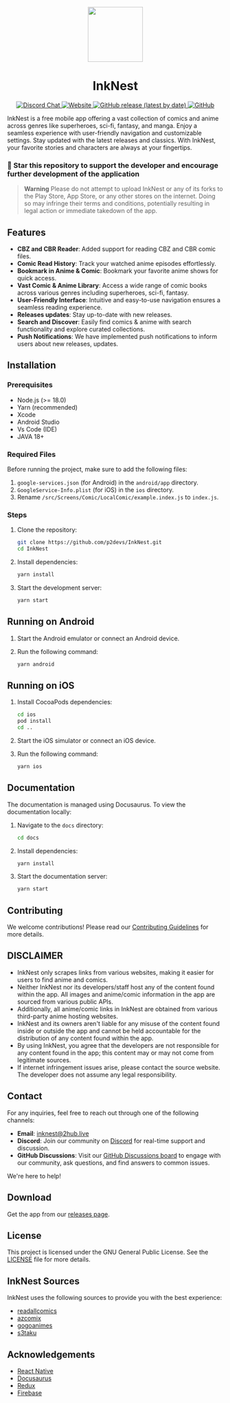 <p align="center">
  <img src="./.github/readme-images/icon.png" align="center" width="128" />
<p>
  
<h1 align="center">
  InkNest
</h1>

<div align="center">
  <a href="https://discord.gg/WYwJefvWNT" style={{ marginRight: '10px', marginBottom: '10px' }}>
    <img alt="Discord Chat" src="https://img.shields.io/discord/1281938822275403817.svg?logo=discord&logoColor=white&logoWidth=20&labelColor=7289DA&label=Discord&color=17cf48">
  </a>
  <a href="https://p2devs.github.io/InkNest/" style={{ marginRight: '10px', marginBottom: '10px' }}>
    <img alt="Website" src="https://img.shields.io/badge/Website-000000?style=flat&logo=googlechrome&logoColor=white" >
  </a>
  <a href="https://github.com/p2devs/InkNest/releases/latest" style={{ marginRight: '10px', marginBottom: '10px' }}>
    <img alt="GitHub release (latest by date)" src="https://img.shields.io/github/v/release/p2devs/InkNest">
  </a>
  <a href="https://github.com/p2devs/InkNest/blob/main/LICENSE" style={{ marginRight: '10px', marginBottom: '10px' }}>
    <img alt="GitHub" src="https://img.shields.io/github/license/p2devs/InkNest">
  </a>
</div>

<p align="left">
  InkNest is a free mobile app offering a vast collection of comics and anime across genres like superheroes, sci-fi, fantasy, and manga. Enjoy a seamless experience with user-friendly navigation and customizable settings. Stay updated with the latest releases and classics. With InkNest, your favorite stories and characters are always at your fingertips.
</p>

### 🌟 Star this repository to support the developer and encourage further development of the application

> **Warning**
> Please do not attempt to upload InkNest or any of its forks to the Play Store, App Store, or any other stores on the internet. Doing so may infringe their terms and conditions, potentially resulting in legal action or immediate takedown of the app.

## Features

- **CBZ and CBR Reader**: Added support for reading CBZ and CBR comic files.
- **Comic Read History**: Track your watched anime episodes effortlessly.
- **Bookmark in Anime & Comic**: Bookmark your favorite anime shows for quick access.
- **Vast Comic & Anime Library**: Access a wide range of comic books across various genres including superheroes, sci-fi, fantasy.
- **User-Friendly Interface**: Intuitive and easy-to-use navigation ensures a seamless reading experience.
- **Releases updates**: Stay up-to-date with new releases.
- **Search and Discover**: Easily find comics & anime with search functionality and explore curated collections.
- **Push Notifications**: We have implemented push notifications to inform users about new releases, updates.

## Installation

### Prerequisites

- Node.js (>= 18.0)
- Yarn (recommended)
- Xcode
- Android Studio
- Vs Code (IDE)
- JAVA 18+

### Required Files

Before running the project, make sure to add the following files:

1. `google-services.json` (for Android) in the `android/app` directory.
2. `GoogleService-Info.plist` (for iOS) in the `ios` directory.
3. Rename `/src/Screens/Comic/LocalComic/example.index.js` to `index.js`.

### Steps

1. Clone the repository:

   ```sh
   git clone https://github.com/p2devs/InkNest.git
   cd InkNest
   ```

2. Install dependencies:

   ```sh
   yarn install
   ```

3. Start the development server:

   ```sh
   yarn start
   ```

## Running on Android

1. Start the Android emulator or connect an Android device.
2. Run the following command:

   ```sh
   yarn android
   ```

## Running on iOS

1. Install CocoaPods dependencies:

   ```sh
   cd ios
   pod install
   cd ..
   ```

2. Start the iOS simulator or connect an iOS device.
3. Run the following command:

   ```sh
   yarn ios
   ```

## Documentation

The documentation is managed using Docusaurus. To view the documentation locally:

1. Navigate to the `docs` directory:

   ```sh
   cd docs
   ```

2. Install dependencies:

   ```sh
   yarn install
   ```

3. Start the documentation server:

   ```sh
   yarn start
   ```

## Contributing

We welcome contributions! Please read our [Contributing Guidelines](CONTRIBUTING.md) for more details.

## DISCLAIMER

- InkNest only scrapes links from various websites, making it easier for users to find anime and comics.
- Neither InkNest nor its developers/staff host any of the content found within the app. All images and anime/comic information in the app are sourced from various public APIs.
- Additionally, all anime/comic links in InkNest are obtained from various third-party anime hosting websites.
- InkNest and its owners aren't liable for any misuse of the content found inside or outside the app and cannot be held accountable for the distribution of any content found within the app.
- By using InkNest, you agree that the developers are not responsible for any content found in the app; this content may or may not come from legitimate sources.
- If internet infringement issues arise, please contact the source website. The developer does not assume any legal responsibility.

## Contact

For any inquiries, feel free to reach out through one of the following channels:

- **Email**: [inknest@2hub.live](mailto:inknest@2hub.live)
- **Discord**: Join our community on [Discord](https://discord.gg/WYwJefvWNT) for real-time support and discussion.
- **GitHub Discussions**: Visit our [GitHub Discussions board](https://github.com/p2devs/InkNest/discussions) to engage with our community, ask questions, and find answers to common issues.

We're here to help!

## Download

Get the app from our [releases page](https://github.com/p2devs/InkNest/releases).

## License

This project is licensed under the GNU General Public License. See the [LICENSE](LICENSE) file for more details.

## InkNest Sources

InkNest uses the following sources to provide you with the best experience:

- [readallcomics](https://readallcomics.com/)
- [azcomix](https://azcomix.me/)
- [gogoanimes](https://ww12.gogoanimes.fi/)
- [s3taku](https://s3taku.com/)

## Acknowledgements

- [React Native](https://reactnative.dev/)
- [Docusaurus](https://docusaurus.io/)
- [Redux](https://redux.js.org/)
- [Firebase](https://firebase.google.com/)
